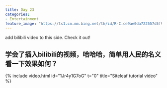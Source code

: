 ```yaml
---
title: Day 23
categories:
- Entertainment
feature_image: "https://ts1.cn.mm.bing.net/th/id/R-C.ce9ae0da722557d5f9dd005bca5ac603?rik=Yyt1FouGbuuUig&riu=http%3a%2f%2fi.gtimg.cn%2fqqlive%2fimg%2fjpgcache%2ffiles%2fqqvideo%2fhori%2fp%2fp69wlzli02uqwms_a.jpg&ehk=GSnv63PEhz%2fIYz94PcnAA4rgtQxHOhaAGuEEhDbQ2LQ%3d&risl=&pid=ImgRaw&r=0"
---
```

add bilibili video to this side. Check it out!
<!-- more -->
## 学会了插入bilibili的视频，哈哈哈，简单用人民的名义看一下效果如何？

{% include video.html id="1Jr4y1G7oG" t="0" title="Siteleaf tutorial video" %}
